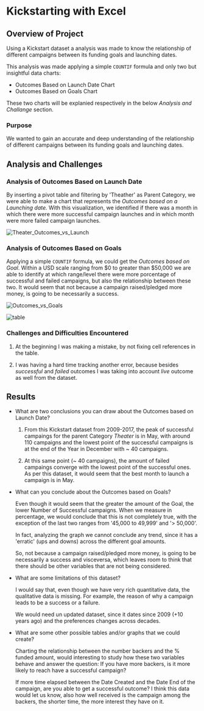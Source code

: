 # Kickstarting with Excel

## Overview of Project

Using a Kickstart dataset a analysis was made to know the relationship of different campaigns between its funding goals and launching dates. 

This analysis was made applying a simple `COUNTIF` formula and only two but insightful data charts:

 - Outcomes Based on Launch Date Chart
 - Outcomes Based on Goals Chart
 
 These two charts will be explanied respectively in the below *Analysis and Challange* section.

### Purpose

We wanted to gain an accurate and deep understanding of the relationship of different campaigns between its funding goals and launching dates.

## Analysis and Challenges

### Analysis of Outcomes Based on Launch Date

By inserting a pivot table and filtering by 'Theather' as Parent Category, we were able to make a chart that represents the *Outcomes based on a Launching date.* With this visualization, we identified if there was a month in which there were more successful campaign launches and in which month were more failed campaign launches.

![Theater_Outcomes_vs_Launch](https://user-images.githubusercontent.com/78564912/133183458-9e1f4cd0-4fca-4435-a1b9-37962660da2f.png)


### Analysis of Outcomes Based on Goals

Applying a simple `COUNTIF` formula, we could get the *Outcomes based on Goal*. Within a USD scale ranging from $0 to greater than $50,000 we are able to identify at which range/level there were more porcentage of successful and failed campaigns, but also the relationship between these two. It would seem that not because a campaign raised/pledged more money, is going to be necessarily a success.

![Outcomes_vs_Goals](https://user-images.githubusercontent.com/78564912/133183390-e47b44eb-da95-4448-9e14-1afb92f02bfe.png)

![table](https://user-images.githubusercontent.com/78564912/133183436-b86d5931-eee1-456d-830d-b94961c67ba0.png)


### Challenges and Difficulties Encountered

1) At the beginning I was making a mistake, by not fixing cell references in the table.

2)  I was having a hard time tracking another error, because besides *successful* and *failed* outcomes I was taking into account *live* outcome as well from the dataset.

## Results

- What are two conclusions you can draw about the Outcomes based on Launch Date?

    1) From this Kickstart dataset from 2009-2017, the peak of successful campaings for the parent Category *Theater* is in May, with around 110 campaigns and the lowest point of the successful campaigns is at the end of the Year in December with ~ 40 campaigns.

    2) At this same point (~ 40 campaigns), the amount of failed campaings converge with the lowest point of the successful ones. As per this dataset, it would seem that the best month to launch a campaign is in May.

- What can you conclude about the Outcomes based on Goals?
    
    Even though it would seem that the greater the amount of the Goal, the lower Number of Successful campaigns. When we measure in percentage, we would conclude that this is not completely true, with the exception of the last two ranges from '45,000 to 49,999' and '> 50,000'.
    
    In fact, analyzing the graph we cannot conclude any trend, since it has a 'erratic' (ups and downs) across the different goal amounts.
    
    So, not because a campaign raised/pledged more money, is going to be necessarily a success and visceversa, which leaves room to think that there should be other variables that are not being considered.

- What are some limitations of this dataset?

    I would say that, even though we have very rich quantitative data, the qualitative data is missing. For example, the reason of why a campaign leads to be a success or a failure.
    
    We would need un updated dataset, since it dates since 2009 (+10 years ago) and the preferences changes across decades.
    
    
- What are some other possible tables and/or graphs that we could create?

    Charting the relationship between the number backers and the % funded amount, would interesting to study how these two variables behave and answer the question: If you have more backers, is it more likely to reach have a successful campaign?
    
    If more time elapsed between the Date Created and the Date End of the campaign, are you able to get a successful outcome? I think this data would let us know, also how well received is the campaign among the backers, the shorter time, the more interest they have on it.
    
    
